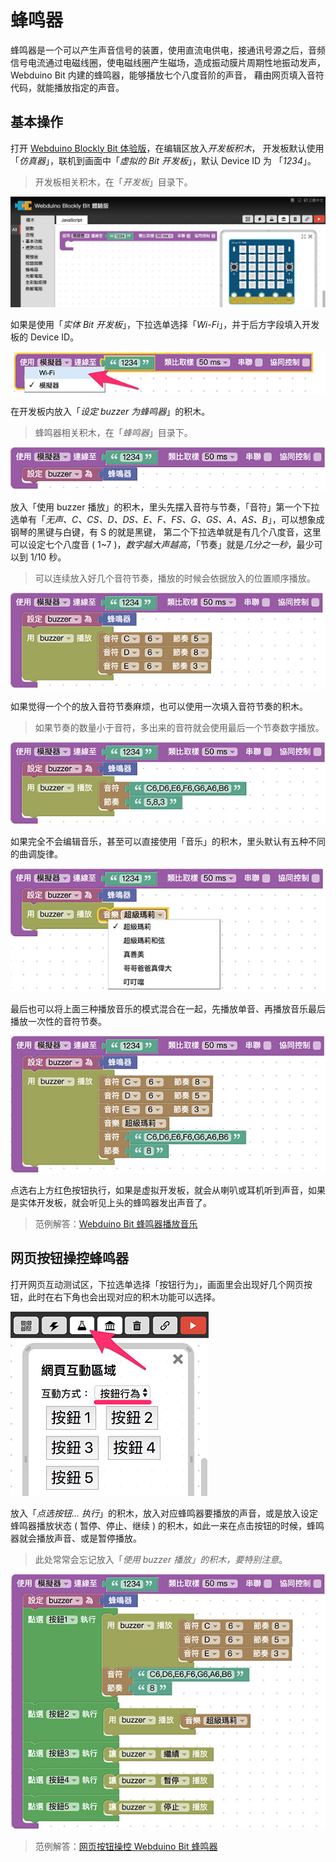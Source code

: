 # 蜂鸣器

蜂鸣器是一个可以产生声音信号的装置，使用直流电供电，接通讯号源之后，音频信号电流通过电磁线圈，使电磁线圈产生磁场，造成振动膜片周期性地振动发声，Webduino Bit 内建的蜂鸣器，能够播放七个八度音阶的声音， 藉由网页填入音符代码，就能播放指定的声音。

## 基本操作

打开 [Webduino Blockly Bit 体验版](https://webduino.com.cn/link.html?lang=zh-hans&type=blockly)，在编辑区放入*开发板积木*， 开发板默认使用「*仿真器*」，联机到画面中「*虚拟的 Bit 开发板*」，默认 Device ID 为 「*1234*」。

> 开发板相关积木，在「*开发板*」目录下。

![](img/tutorials/zh_cn/rgbmatrix-01.jpg)

如果是使用「*实体 Bit 开发板*」，下拉选单选择「*Wi-Fi*」，并于后方字段填入开发板的 Device ID。

![](img/tutorials/zh_cn/rgbmatrix-02.jpg)

在开发板内放入「*设定 buzzer 为蜂鸣器*」的积木。

> 蜂鸣器相关积木，在「*蜂鸣器*」目录下。

![](img/tutorials/zh_cn/buzzer-01.jpg)

放入「使用 buzzer 播放」的积木，里头先摆入音符与节奏，「音符」第一个下拉选单有「*无声、C、CS、D、DS、E、F、FS、G、GS、A、AS、B*」，可以想象成钢琴的黑键与白键，有 S 的就是黑键， 第二个下拉选单就是有几个八度音，这里可以设定七个八度音 ( 1~7 )，*数字越大声越高*，「节奏」就是*几分之一秒*，最少可以到 1/10 秒。

> 可以连续放入好几个音符节奏，播放的时候会依据放入的位置顺序播放。

![](img/tutorials/zh_cn/buzzer-02.jpg)

如果觉得一个个的放入音符节奏麻烦，也可以使用一次填入音符节奏的积木。

> 如果节奏的数量小于音符，多出来的音符就会使用最后一个节奏数字播放。

![](img/tutorials/zh_cn/buzzer-03.jpg)

如果完全不会编辑音乐，甚至可以直接使用「音乐」的积木，里头默认有五种不同的曲调旋律。

![](img/tutorials/zh_cn/buzzer-04.jpg)

最后也可以将上面三种播放音乐的模式混合在一起，先播放单音、再播放音乐最后播放一次性的音符节奏。

![](img/tutorials/zh_cn/buzzer-05.jpg)

点选右上方红色按钮执行，如果是虚拟开发板，就会从喇叭或耳机听到声音，如果是实体开发板，就会听见上头的蜂鸣器发出声音了。

> 范例解答：[Webduino Bit 蜂鸣器播放音乐](https://webduino.com.cn/link.html?lang=zh-hans&type=example&blockly=buzzer01)

## 网页按钮操控蜂鸣器

打开网页互动测试区，下拉选单选择「按钮行为」，画面里会出现好几个网页按钮，此时在右下角也会出现对应的积木功能可以选择。

![](img/tutorials/zh_cn/buzzer-06.jpg)

放入「*点选按钮... 执行*」的积木，放入对应蜂鸣器要播放的声音，或是放入设定蜂鸣器播放状态 ( 暂停、停止、继续 ) 的积木，如此一来在点击按钮的时候，蜂鸣器就会播放声音、或是暂停播放。

> 此处常常会忘记放入「*使用 buzzer 播放」的积木，要特别注意*。

![](img/tutorials/zh_cn/buzzer-07.jpg)

> 范例解答：[网页按钮操控 Webduino Bit 蜂鸣器](https://webduino.com.cn/link.html?lang=zh-hans&type=example&blockly=buzzer02)
